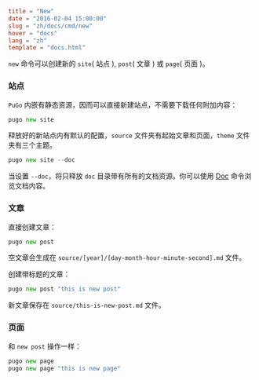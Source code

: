```toml
title = "New"
date = "2016-02-04 15:00:00"
slug = "zh/docs/cmd/new"
hover = "docs"
lang = "zh"
template = "docs.html"
```

`new` 命令可以创建新的 `site`( 站点 ), `post`( 文章 ) 或 `page`( 页面 )。

### 站点

`PuGo` 内嵌有静态资源，因而可以直接新建站点，不需要下载任何附加内容：

```go
pugo new site
```

释放好的新站点内有默认的配置，`source` 文件夹有起始文章和页面，`theme` 文件夹有三个主题。

```go
pugo new site --doc
```

当设置 `--doc`，将只释放 `doc` 目录带有所有的文档资源。你可以使用 [Doc](/zh/docs/cmd/doc) 命令浏览文档内容。


### 文章

直接创建文章：

```go
pugo new post
```

空文章会生成在 `source/[year]/[day-month-hour-minute-second].md` 文件。

创建带标题的文章：

```go
pugo new post "this is new post"
```

新文章保存在 `source/this-is-new-post.md` 文件。

### 页面

和 `new post` 操作一样：

```go
pugo new page
pugo new page "this is new page"
```
